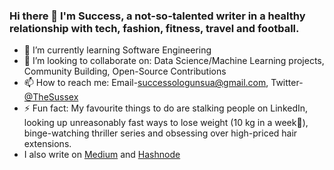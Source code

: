 ### Hi there 👋 I'm Success, a not-so-talented writer in a healthy relationship with tech, fashion, fitness, travel and football. 

- 🌱 I’m currently learning Software Engineering
- 👯 I’m looking to collaborate on: Data Science/Machine Learning projects, Community Building, Open-Source Contributions 
- 📫 How to reach me: Email-[successologunsua@gmail.com](successologunsua@gmail.com), Twitter-[@TheSussex](https://twitter.com/TheSussex_)
- ⚡ Fun fact: My favourite things to do are stalking people on LinkedIn, looking up unreasonably fast ways to lose weight (10 kg in a week🤔), binge-watching thriller series and obsessing over high-priced hair extensions.
- I also write on [Medium](https://medium.com/@TheSussex) and [Hashnode](https://hashnode.com/@TheSussex)
